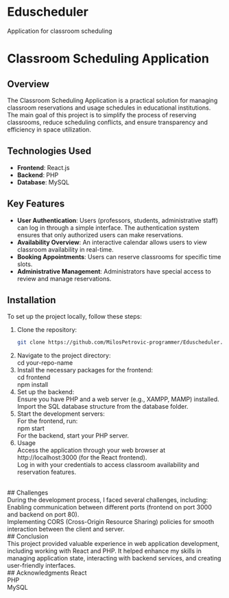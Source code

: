 # Eduscheduler
Application for classroom scheduling
# Classroom Scheduling Application

## Overview
The Classroom Scheduling Application is a practical solution for managing classroom reservations and usage schedules in educational institutions. The main goal of this project is to simplify the process of reserving classrooms, reduce scheduling conflicts, and ensure transparency and efficiency in space utilization.

## Technologies Used
- **Frontend**: React.js
- **Backend**: PHP
- **Database**: MySQL

## Key Features
- **User Authentication**: Users (professors, students, administrative staff) can log in through a simple interface. The authentication system ensures that only authorized users can make reservations.
- **Availability Overview**: An interactive calendar allows users to view classroom availability in real-time.
- **Booking Appointments**: Users can reserve classrooms for specific time slots.
- **Administrative Management**: Administrators have special access to review and manage reservations.

## Installation
To set up the project locally, follow these steps:

1. Clone the repository: <br>
   ```bash <br>
   git clone https://github.com/MilosPetrovic-programmer/Eduscheduler.git 
2. Navigate to the project directory: <br>
   cd your-repo-name <br>
3. Install the necessary packages for the frontend: <br>
  cd frontend <br>
  npm install <br>
4. Set up the backend: <br>
  Ensure you have PHP and a web server (e.g., XAMPP, MAMP) installed. <br>
  Import the SQL database structure from the database folder. <br>
5. Start the development servers: <br>
  For the frontend, run: <br>
  npm start <br>
  For the backend, start your PHP server. <br>
6. Usage <br>
  Access the application through your web browser at http://localhost:3000 (for the React frontend). <br>
  Log in with your credentials to access classroom availability and reservation features.
<br>
## Challenges
<br>
During the development process, I faced several challenges, including:
<br>
Enabling communication between different ports (frontend on port 3000 and backend on port 80). <br>
Implementing CORS (Cross-Origin Resource Sharing) policies for smooth interaction between the client and server.
<br>
## Conclusion
<br>
This project provided valuable experience in web application development, including working with React and PHP. It helped enhance my skills in managing application state, interacting with backend services, and creating user-friendly interfaces.
<br>
## Acknowledgments
  React <br>
  PHP <br>
  MySQL <br>
